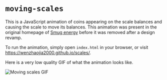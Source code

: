 # `moving-scales`

This is a JavaScript animation of coins appearing on the scale balances and causing the scale to move its balances. This animation was present in the original homepage of [Smug energy](https://smug.energy/) before it was removed after a design revamp.

To run the animation, simply open `index.html` in your browser, or visit https://wenzhaojia2000.github.io/scales/.

Here is a very low quality GIF of what the animation looks like.

![Moving scales GIF](https://github.com/user-attachments/assets/f15b2ea8-1a0e-4854-829b-55d3d9571ae7)
